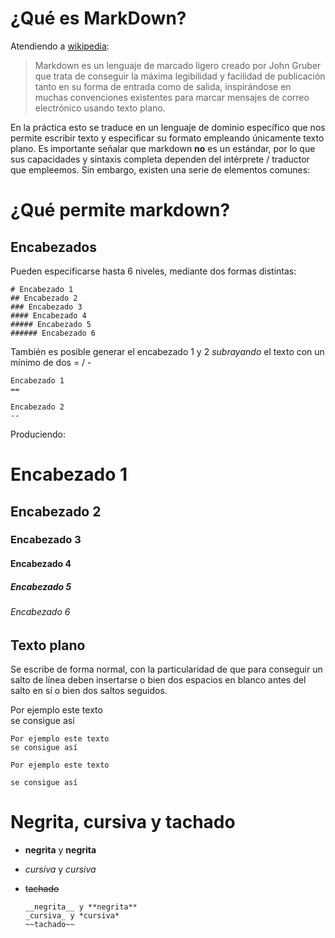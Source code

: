 # ¿Qué es MarkDown?
Atendiendo a [wikipedia](https://es.wikipedia.org/wiki/Markdown#/media/File:Markdown_Syntax_in_gedit.png):

>Markdown es un lenguaje de marcado ligero creado por John Gruber que trata de conseguir la máxima legibilidad y facilidad de publicación tanto en su forma de entrada como de salida, inspirándose en muchas convenciones existentes para marcar mensajes de correo electrónico usando texto plano.

En la práctica esto se traduce en un lenguaje de dominio específico que nos permite escribir texto y especificar su formato empleando únicamente texto plano. Es importante señalar que markdown **no** es un estándar, por lo que sus capacidades y sintaxis completa dependen del intérprete / traductor que empleemos. Sin embargo, existen una serie de elementos comunes:

# ¿Qué permite markdown?

## Encabezados
Pueden especificarse hasta 6 niveles, mediante dos formas distintas:

    # Encabezado 1
    ## Encabezado 2
    ### Encabezado 3
    #### Encabezado 4
    ##### Encabezado 5
    ###### Encabezado 6

También es posible generar el encabezado 1 y 2 _subrayando_ el texto con un mínimo de dos = / -

    Encabezado 1
    ==

    Encabezado 2
    --

Produciendo:

# Encabezado 1
## Encabezado 2
### Encabezado 3
#### Encabezado 4
##### Encabezado 5
###### Encabezado 6


## Texto plano
Se escribe de forma normal, con la particularidad de que para conseguir un salto de línea deben insertarse o bien dos espacios en blanco antes del salto en sí o bien dos saltos seguidos.

Por ejemplo este texto  
se consigue así

    Por ejemplo este texto  
    se consigue así

    Por ejemplo este texto

    se consigue así
# Negrita, cursiva y tachado
- __negrita__ y **negrita**
- _cursiva_ y *cursiva*
- ~~tachado~~

      __negrita__ y **negrita**
      _cursiva_ y *cursiva*
      ~~tachado~~
